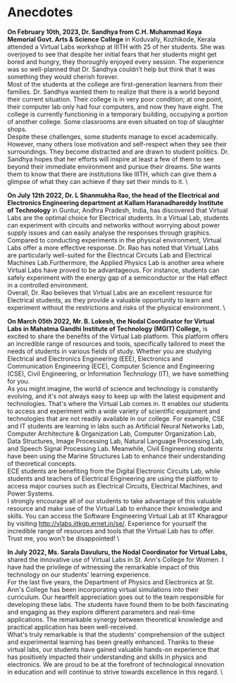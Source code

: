# Anecdotes



**On February 10th, 2023, Dr. Sandhya from C.H. Muhammad Koya Memorial Govt. Arts & Science College** in Koduvally, Kozhikode, Kerala attended a Virtual Labs workshop at IIITH with 25 of her students. She was overjoyed to see that despite her initial fears that her students might get bored and hungry, they thoroughly enjoyed every session. The experience was so well-planned that Dr. Sandhya couldn’t help but think that it was something they would cherish forever. \
  Most of the students at the college are first-generation learners from their families. Dr. Sandhya wanted them to realize that there is a world beyond their current situation. Their college is in very poor condition; at one point, their computer lab only had four computers, and now they have eight. The college is currently functioning in a temporary building, occupying a portion of another college. Some classrooms are even situated on top of slaughter shops. \
  Despite these challenges, some students manage to excel academically. However, many others lose motivation and self-respect when they see their surroundings. They become distracted and are drawn to student politics. Dr. Sandhya hopes that her efforts will inspire at least a few of them to see beyond their immediate environment and pursue their dreams. She wants them to know that there are institutions like IIITH, which can give them a glimpse of what they can achieve if they set their minds to it. \



**On July 12th 2022, Dr. L Shanmukha Rao, the head of the Electrical and Electronics Engineering department at Kallam Haranadhareddy Institute of Technology** in Guntur, Andhra Pradesh, India, has discovered that Virtual Labs are the optimal choice for Electrical students. In a Virtual Lab, students can experiment with circuits and networks without worrying about power supply issues and can easily analyse the responses through graphics. \
  Compared to conducting experiments in the physical environment, Virtual Labs offer a more effective response. Dr. Rao has noted that Virtual Labs are particularly well-suited for the Electrical Circuits Lab and Electrical Machines Lab.Furthermore, the Applied Physics Lab is another area where Virtual Labs have proved to be advantageous. For instance, students can safely experiment with the energy gap of a semiconductor or the Hall effect in a controlled environment. \
  Overall, Dr. Rao believes that Virtual Labs are an excellent resource for Electrical students, as they provide a valuable opportunity to learn and experiment without the restrictions and risks of the physical environment. \



**On March 05th 2022, Mr. B. Lokesh, the Nodal Coordinator for Virtual Labs in Mahatma Gandhi Institute of Technology (MGIT) College,** is excited to share the benefits of the Virtual Lab platform. This platform offers an incredible range of resources and tools, specifically tailored to meet the needs of students in various fields of study. Whether you are studying Electrical and Electronics Engineering (EEE), Electronics and Communication Engineering (ECE), Computer Science and Engineering (CSE), Civil Engineering, or Information Technology (IT), we have something for you. \
  As you might imagine, the world of science and technology is constantly evolving, and it's not always easy to keep up with the latest equipment and technologies. That's where the Virtual Lab comes in. It enables our students to access and experiment with a wide variety of scientific equipment and technologies that are not readily available in our college. For example, CSE and IT students are learning in labs such as Artificial Neural Networks Lab, Computer Architecture & Organization Lab, Computer Organization Lab, Data Structures, Image Processing Lab, Natural Language Processing Lab, and Speech Signal Processing Lab. Meanwhile, Civil Engineering students have been using the Marine Structures Lab to enhance their understanding of theoretical concepts. \
  ECE students are benefiting from the Digital Electronic Circuits Lab, while students and teachers of Electrical Engineering are using the platform to access major courses such as Electrical Circuits, Electrical Machines, and Power Systems. \
  I strongly encourage all of our students to take advantage of this valuable resource and make use of the Virtual Lab to enhance their knowledge and skills. You can access the Software Engineering Virtual Lab at IIT Kharagpur by visiting http://vlabs.iitkgp.ernet.in/se/. Experience for yourself the incredible range of resources and tools that the Virtual Lab has to offer. Trust me, you won't be disappointed! \



**In July 2022, Ms. Sarala Davuluru, the Nodal Coordinator for Virtual Labs,** shared the innovative use of Virtual Labs in St. Ann's College for Women. I have had the privilege of witnessing the remarkable impact of this technology on our students' learning experience. \
  For the last five years, the Department of Physics and Electronics at St. Ann's College has been incorporating virtual simulations into their curriculum. Our heartfelt appreciation goes out to the team responsible for developing these labs. The students have found them to be both fascinating and engaging as they explore different parameters and real-time applications. The remarkable synergy between theoretical knowledge and practical application has been well-received. \
  What's truly remarkable is that the students' comprehension of the subject and experimental learning has been greatly enhanced. Thanks to these virtual labs, our students have gained valuable hands-on experience that has positively impacted their understanding and skills in physics and electronics. We are proud to be at the forefront of technological innovation in education and will continue to strive towards excellence in this regard. \
